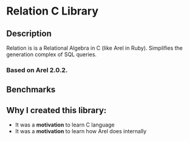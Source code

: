 
# Relation C Library

## Description

Relation is is a Relational Algebra in C (like Arel in Ruby).
Simplifies the generation complex of SQL queries.

### Based on Arel 2.0.2.

## Benchmarks

## Why I created this library:

* It was a <b>motivation</b> to learn C language
* It was a <b>motivation</b> to learn how Arel does internally